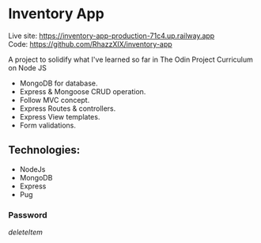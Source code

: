 # Inventory App

Live site: https://inventory-app-production-71c4.up.railway.app  
Code: https://github.com/RhazzXIX/inventory-app  


A project to solidify what I've learned so far in The Odin Project Curriculum on Node JS

- MongoDB for database.
- Express & Mongoose CRUD operation.
- Follow MVC concept.
- Express Routes & controllers.
- Express View templates.
- Form validations.

## Technologies:

- NodeJs
- MongoDB
- Express
- Pug

### Password  

*deleteItem*